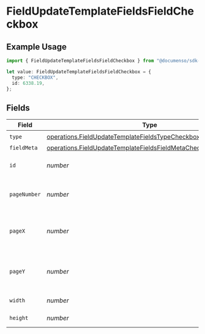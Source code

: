 # FieldUpdateTemplateFieldsFieldCheckbox

## Example Usage

```typescript
import { FieldUpdateTemplateFieldsFieldCheckbox } from "@documenso/sdk-typescript/models/operations";

let value: FieldUpdateTemplateFieldsFieldCheckbox = {
  type: "CHECKBOX",
  id: 6338.19,
};
```

## Fields

| Field                                                                                                                                                | Type                                                                                                                                                 | Required                                                                                                                                             | Description                                                                                                                                          |
| ---------------------------------------------------------------------------------------------------------------------------------------------------- | ---------------------------------------------------------------------------------------------------------------------------------------------------- | ---------------------------------------------------------------------------------------------------------------------------------------------------- | ---------------------------------------------------------------------------------------------------------------------------------------------------- |
| `type`                                                                                                                                               | [operations.FieldUpdateTemplateFieldsTypeCheckboxRequestBody1](../../models/operations/fieldupdatetemplatefieldstypecheckboxrequestbody1.md)         | :heavy_check_mark:                                                                                                                                   | N/A                                                                                                                                                  |
| `fieldMeta`                                                                                                                                          | [operations.FieldUpdateTemplateFieldsFieldMetaCheckboxRequestBody](../../models/operations/fieldupdatetemplatefieldsfieldmetacheckboxrequestbody.md) | :heavy_minus_sign:                                                                                                                                   | N/A                                                                                                                                                  |
| `id`                                                                                                                                                 | *number*                                                                                                                                             | :heavy_check_mark:                                                                                                                                   | The ID of the field to update.                                                                                                                       |
| `pageNumber`                                                                                                                                         | *number*                                                                                                                                             | :heavy_minus_sign:                                                                                                                                   | The page number the field will be on.                                                                                                                |
| `pageX`                                                                                                                                              | *number*                                                                                                                                             | :heavy_minus_sign:                                                                                                                                   | The X coordinate of where the field will be placed.                                                                                                  |
| `pageY`                                                                                                                                              | *number*                                                                                                                                             | :heavy_minus_sign:                                                                                                                                   | The Y coordinate of where the field will be placed.                                                                                                  |
| `width`                                                                                                                                              | *number*                                                                                                                                             | :heavy_minus_sign:                                                                                                                                   | The width of the field.                                                                                                                              |
| `height`                                                                                                                                             | *number*                                                                                                                                             | :heavy_minus_sign:                                                                                                                                   | The height of the field.                                                                                                                             |